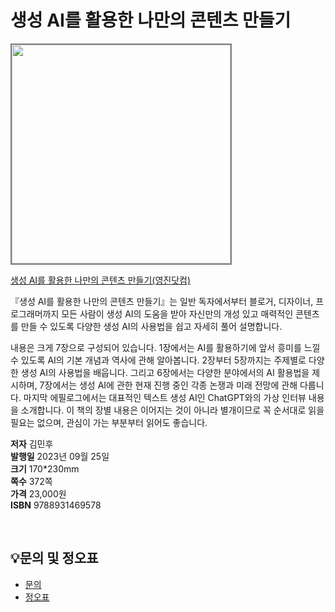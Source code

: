 # 생성 AI를 활용한 나만의 콘텐츠 만들기


<img src="https://www.youngjin.com/images/book_cover/9788931469578.png" height="350px" style="border: 2px solid grey;">

[생성 AI를 활용한 나만의 콘텐츠 만들기(영진닷컴)](https://blog.naver.com/ydot/223198359658)

『생성 AI를 활용한 나만의 콘텐츠 만들기』는 일반 독자에서부터 블로거, 디자이너, 프로그래머까지 모든 사람이 생성 AI의 도움을 받아 자신만의 개성 있고 매력적인 콘텐츠를 만들 수 있도록 다양한 생성 AI의 사용법을 쉽고 자세히 풀어 설명합니다.

내용은 크게 7장으로 구성되어 있습니다. 1장에서는 AI를 활용하기에 앞서 흥미를 느낄 수 있도록 AI의 기본 개념과 역사에 관해 알아봅니다. 2장부터 5장까지는 주제별로 다양한 생성 AI의 사용법을 배웁니다. 그리고 6장에서는 다양한 분야에서의 AI 활용법을 제시하며, 7장에서는 생성 AI에 관한 현재 진행 중인 각종 논쟁과 미래 전망에 관해 다룹니다. 마지막 에필로그에서는 대표적인 텍스트 생성 AI인 ChatGPT와의 가상 인터뷰 내용을 소개합니다. 이 책의 장별 내용은 이어지는 것이 아니라 별개이므로 꼭 순서대로 읽을 필요는 없으며, 관심이 가는 부분부터 읽어도 좋습니다.

**저자** 김민후  
**발행일** 2023년 09월 25일   
**크기** 170*230mm   
**쪽수** 372쪽   
**가격** 23,000원   
**ISBN** 9788931469578   

<br>

## 💡문의 및 정오표
- [문의](mailto:Support@youngjin.com)
- [정오표](https://www.youngjin.com/Artyboard/mboard.asp?strBoardID=errata)



